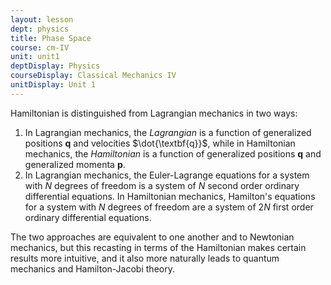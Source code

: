 ```yaml
---
layout: lesson
dept: physics
title: Phase Space
course: cm-IV
unit: unit1
deptDisplay: Physics
courseDisplay: Classical Mechanics IV
unitDisplay: Unit 1
---
```


Hamiltonian is distinguished from Lagrangian mechanics in two ways:
1. In Lagrangian mechanics, the *Lagrangian* is a function of generalized positions $\textbf{q}$ and velocities $\dot{\textbf{q}}$, while in Hamiltonian mechanics, the *Hamiltonian* is a function of generalized positions $\textbf{q}$ and generalized momenta $\textbf{p}$. 
2. In Lagrangian mechanics, the Euler-Lagrange equations for a system with $N$ degrees of freedom is a system of $N$ second order ordinary differential equations. In Hamiltonian mechanics, Hamilton's equations for a system with $N$ degrees of freedom are a system of $2N$ first order ordinary differential equations. 

The two approaches are equivalent to one another and to Newtonian mechanics, but this recasting in terms of the Hamiltonian makes certain results more intuitive, and it also more naturally leads to quantum mechanics and Hamilton-Jacobi theory. 


